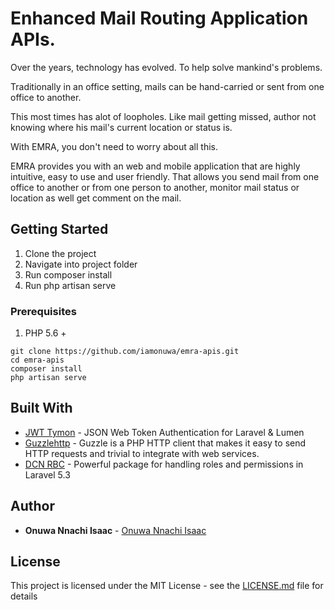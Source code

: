 # Enhanced Mail Routing Application APIs.

Over the years, technology has evolved. To help solve mankind's problems.

Traditionally in an office setting, mails can be hand-carried or sent from one office to another. 

This most times has alot of loopholes. Like mail getting missed, author not knowing where his mail's current location or status is.

With EMRA, you don't need to worry about all this. 

EMRA provides you with an web and mobile application that are highly intuitive, easy to use and user friendly. That allows you send mail from one office to another or from one person to another, monitor mail status or location as well get comment on the mail.


## Getting Started

1. Clone the project
2. Navigate into project folder
3. Run composer install
4. Run php artisan serve

### Prerequisites

1. PHP 5.6 +

```
git clone https://github.com/iamonuwa/emra-apis.git
cd emra-apis
composer install
php artisan serve
```

## Built With

* [JWT Tymon](https://github.com/tymondesigns/jwt-auth) - JSON Web Token Authentication for Laravel & Lumen
* [Guzzlehttp](https://github.com/guzzle/guzzle) - Guzzle is a PHP HTTP client that makes it easy to send HTTP requests and trivial to integrate with web services.
* [DCN RBC](https://github.com/mbm-rafal/RBAC) - Powerful package for handling roles and permissions in Laravel 5.3

## Author

* **Onuwa Nnachi Isaac** - [Onuwa Nnachi Isaac](https://iamonuwa.github.io)

## License

This project is licensed under the MIT License - see the [LICENSE.md](LICENSE.md) file for details

